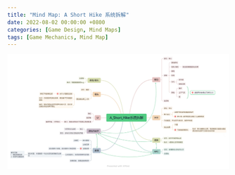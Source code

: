 ```yaml
---
title: "Mind Map: A Short Hike 系统拆解"
date: 2022-08-02 00:00:00 +0800
categories: [Game Design, Mind Maps]
tags: [Game Mechanics, Mind Map]
---
```


![A Short Hike 系统拆解](/assets/img/GameDesign/MindMaps/A%20Short%20Hike.jpg)
